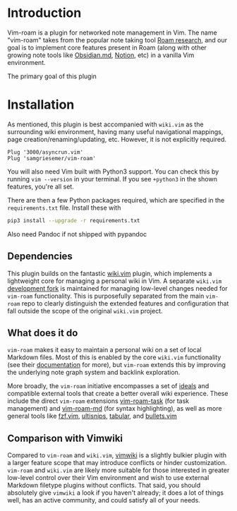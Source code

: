 # Introduction
Vim-roam is a plugin for networked note management in Vim. The name "vim-roam" takes from
the popular note taking tool [Roam research](https://roamresearch.com), and our goal is to
implement core features present in Roam (along with other growing note tools like
[Obsidian.md](https://obsidian.md), [Notion](https://notion.so), etc) in a vanilla Vim
environment.

The primary goal of this plugin

# Installation
As mentioned, this plugin is best accompanied with `wiki.vim` as the surrounding wiki
environment, having many useful navigational mappings, page creation/renaming/updating,
etc. However, it is not explicitly required. 

```vim
Plug '3000/asyncrun.vim'
Plug 'samgriesemer/vim-roam'
```

You will also need Vim built with Python3 support. You can check this by running `vim
--version` in your terminal. If you see `+python3` in the shown features, you're all set.

There are then a few Python packages required, which are specified in the
`requirements.txt` file. Install these with

```bash
pip3 install --upgrade -r requirements.txt
```

Also need Pandoc if not shipped with pypandoc

## Dependencies
This plugin builds on the fantastic [wiki.vim](https://github.com/lervag/wiki.vim) plugin,
which implements a lightweight core for managing a personal wiki in Vim. A separate
`wiki.vim` [development fork](https://github.com/samgriesemer/wiki.vim) is maintained for
managing low-level changes needed for `vim-roam` functionality. This is purposefully
separated from the main `vim-roam` repo to clearly distinguish the extended features and
configuration that fall outside the scope of the original `wiki.vim` project.

## What does it do
`vim-roam` makes it easy to maintain a personal wiki on a set of local Markdown files.
Most of this is enabled by the core `wiki.vim` functionality (see their
[documentation](https://github.com/lervag/wiki.vim) for more), but `vim-roam` extends this
by improving the underlying note graph system and backlink exploration.

More broadly, the `vim-roam` initiative encompasses a set of
[ideals](https://samgriesemer.com/Vim-roam) and compatible external tools that create a
better overall wiki experience. These include the direct `vim-roam` extensions
[vim-roam-task](https://github.com/samgriesemer/vim-roam-task) (for task management) and
[vim-roam-md](https://github.com/samgriesemer/vim-roam-md) (for syntax highlighting), as
well as more general tools like [fzf.vim](https://github.com/junegunn/fzf.vim),
[ultisnips](https://github.com/SirVer/ultisnips),
[tabular](https://github.com/godlygeek/tabular), and
[bullets.vim](https://github.com/dkarter/bullets.vim)

## Comparison with Vimwiki
Compared to `vim-roam` and `wiki.vim`, [vimwiki](https://github.com/vimwiki/vimwiki) is a
slightly bulkier plugin with a larger feature scope that may introduce conflicts or hinder
customization. `vim-roam` and `wiki.vim` are likely more suitable for those interested in
greater low-level control over their Vim environment and wish to use external Markdown
filetype plugins without conflicts. That said, you should absolutely give `vimwiki` a look
if you haven't already; it does a lot of things well, has an active community, and could
satisfy all of your needs. 

